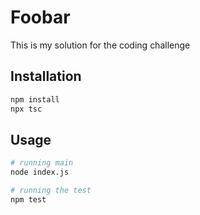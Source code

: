 # Foobar

This is my solution for the coding challenge

## Installation

```bash
npm install
npx tsc
```

## Usage

```python
# running main
node index.js

# running the test
npm test
```
